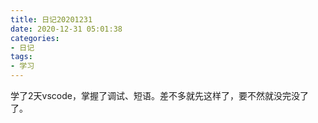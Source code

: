 ```yaml
---
title: 日记20201231
date: 2020-12-31 05:01:38
categories:
- 日记
tags:
- 学习
--- 
```

学了2天vscode，掌握了调试、短语。差不多就先这样了，要不然就没完没了了。

